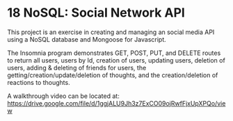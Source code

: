 # 18 NoSQL: Social Network API

This project is an exercise in creating and managing an social media API using a NoSQL database and Mongoose for Javascript.

The Insomnia program demonstrates GET, POST, PUT, and DELETE routes to return all users, users by Id, creation of users, updating users, deletion of users, adding & deleting of friends for users, the getting/creation/update/deletion of thoughts, and the creation/deletion of reactions to thoughts.

A walkthrough video can be located at:
https://drive.google.com/file/d/1ggjALU9Jh3z7ExCO09ojRwfFjxUpXPQo/view
